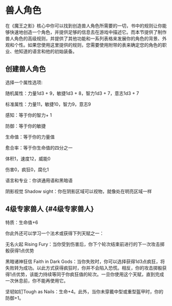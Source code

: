 # 兽人角色

在《魔王之影》核心中你可以找到创造兽人角色所需要的一切，书中的规则让你能够快速地创造一个角色，并提供足够的信息去在游戏中描述它。而本节提供了制作兽人角色的高级规则，并提供了其他功能和一系列表格来发展你的角色的背景、外观和个性。如果您使用这里提供的规则，您需要使用附带的表来确定您的角色的职业、他知道的语言和他的初始装备。

## 创建兽人角色

选择一个属性选项:

随机属性：力量1d3 + 9，敏捷1d3 + 8，智力1d3 + 7，意志1d3 + 7

标准属性：力量11，敏捷10，智力9，意志9

感知：等于你的智力+ 1

防御：等于你的敏捷

生命值：等于你的力量值

愈合率：等于你生命值的四分之一

体积1，速度12，威能0

伤害0，疯狂0，腐化1

语言和专业：你讲通用语和黑暗语

阴影视觉 Shadow sight：你在阴影区域可以视物，就像处在明亮区域一样

## 4级专家兽人 {#4级专家兽人}

特质：生命值+6

你此外还可以学习一个法术或获得下列天赋之一：

无名火起 Rising
Fury：当你受到伤害后，你下个轮次结束前进行的下一次攻击掷骰获得1点优势

黑暗诸神狂信 Faith in Dark
Gods：当你失败时，你可以选择获得1d3点疯狂，将失败转为成功。以此方式获得疯狂时，你并不会陷入恐慌。相反，你的攻击掷骰获得1点优势，该能力持续等同于你疯狂值的轮次。一旦你使用这个天赋，直到完成一次休息前，你不能再使用它。

坚韧如钉Tough as
Nails：生命+4。此外，当你未穿戴中型或重型盔甲时，你的防御+1。
